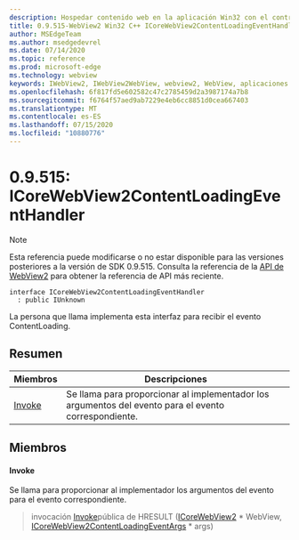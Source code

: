 ```yaml
---
description: Hospedar contenido web en la aplicación Win32 con el control Microsoft Edge WebView2
title: 0.9.515-WebView2 Win32 C++ ICoreWebView2ContentLoadingEventHandler
author: MSEdgeTeam
ms.author: msedgedevrel
ms.date: 07/14/2020
ms.topic: reference
ms.prod: microsoft-edge
ms.technology: webview
keywords: IWebView2, IWebView2WebView, webview2, WebView, aplicaciones Win32, Win32, Edge, ICoreWebView2, ICoreWebView2Controller, control de explorador, HTML Edge
ms.openlocfilehash: 6f817fd5e602582c47c2785459d2a3987174a7b8
ms.sourcegitcommit: f6764f57aed9ab7229e4eb6cc8851d0cea667403
ms.translationtype: MT
ms.contentlocale: es-ES
ms.lasthandoff: 07/15/2020
ms.locfileid: "10880776"
---
```

# 0.9.515: ICoreWebView2ContentLoadingEventHandler 

> [!NOTE]
> Esta referencia puede modificarse o no estar disponible para las versiones posteriores a la versión de SDK 0.9.515. Consulta la referencia de la [API de WebView2](../../../webview2-api-reference.md) para obtener la referencia de API más reciente.

```
interface ICoreWebView2ContentLoadingEventHandler
  : public IUnknown
```

La persona que llama implementa esta interfaz para recibir el evento ContentLoading.

## Resumen

 Miembros                        | Descripciones
--------------------------------|---------------------------------------------
[Invoke](#invoke) | Se llama para proporcionar al implementador los argumentos del evento para el evento correspondiente.

## Miembros

#### Invoke 

Se llama para proporcionar al implementador los argumentos del evento para el evento correspondiente.

> invocación [Invoke](#invoke)pública de HRESULT ([ICoreWebView2](icorewebview2.md) * WebView, [ICoreWebView2ContentLoadingEventArgs](icorewebview2contentloadingeventargs.md) * args)

